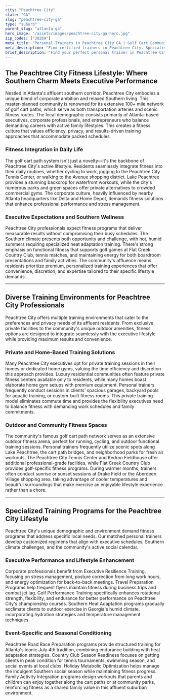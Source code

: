```yaml
---
city: "Peachtree City"
state: "GA"
slug: "peachtree-city-ga"
type: "suburb"
parent_slug: "atlanta-ga"
hero_image: "/assets/images/peachtree-city-ga-hero.jpg"
zip_codes: ["30269"]
meta_title: "Personal Trainers in Peachtree City GA | Golf Cart Community Wellness"
meta_description: "Find certified trainers in Peachtree City. Specialists in multi-use path training, golf course fitness, and active community living."
brief_description: "Find your perfect personal trainer in Peachtree City, GA, and achieve your fitness goals with expert guidance tailored to Atlanta's demanding executive lifestyle. Our elite matching service connects you with certified professionals specializing in high-intensity interval training, strength conditioning, and Southern heat adaptation for optimal performance. Whether you prefer private sessions at your home, corporate campus gyms, or scenic workouts along the golf cart paths and Lake Peachtree, we ensure a personalized fitness solution. Ready to transform your health? Book your consultation today and discover the premier personal trainer match for Peachtree City's affluent professionals."
---
```

## The Peachtree City Fitness Lifestyle: Where Southern Charm Meets Executive Performance

Nestled in Atlanta's affluent southern corridor, Peachtree City embodies a unique blend of corporate ambition and relaxed Southern living. This master-planned community is renowned for its extensive 100+ mile network of golf cart paths, which serve as both transportation arteries and scenic fitness routes. The local demographic consists primarily of Atlanta-based executives, corporate professionals, and entrepreneurs who balance demanding careers with active family lifestyles. This creates a fitness culture that values efficiency, privacy, and results-driven training approaches that accommodate packed schedules.

### Fitness Integration in Daily Life

The golf cart path system isn't just a novelty—it's the backbone of Peachtree City's active lifestyle. Residents seamlessly integrate fitness into their daily routines, whether cycling to work, jogging to the Peachtree City Tennis Center, or walking to the Avenue shopping district. Lake Peachtree provides a stunning backdrop for waterfront workouts, while the city's numerous parks and green spaces offer private alternatives to crowded commercial gyms. The corporate culture, heavily influenced by nearby Atlanta headquarters like Delta and Home Depot, demands fitness solutions that enhance professional performance and stress management.

### Executive Expectations and Southern Wellness

Peachtree City professionals expect fitness programs that deliver measurable results without compromising their busy schedules. The Southern climate presents both opportunity and challenge, with hot, humid summers requiring specialized heat adaptation training. There's strong emphasis on functional fitness that supports golf games at Flat Creek Country Club, tennis matches, and maintaining energy for both boardroom presentations and family activities. The community's affluence means residents prioritize premium, personalized training experiences that offer convenience, discretion, and expertise tailored to their specific lifestyle demands.

---

## Diverse Training Environments for Peachtree City Professionals

Peachtree City offers multiple training environments that cater to the preferences and privacy needs of its affluent residents. From exclusive private facilities to the community's unique outdoor amenities, fitness options are designed to integrate seamlessly with the executive lifestyle while providing maximum results and convenience.

### Private and Home-Based Training Solutions

Many Peachtree City executives opt for private training sessions in their homes or dedicated home gyms, valuing the time efficiency and discretion this approach provides. Luxury residential communities often feature private fitness centers available only to residents, while many homes boast elaborate home gym setups with premium equipment. Personal trainers frequently conduct sessions in clients' spacious garages, backyard pools for aquatic training, or custom-built fitness rooms. This private training model eliminates commute time and provides the flexibility executives need to balance fitness with demanding work schedules and family commitments.

### Outdoor and Community Fitness Spaces

The community's famous golf cart path network serves as an extensive outdoor fitness arena, perfect for running, cycling, and outdoor functional training sessions. Personal trainers frequently utilize scenic spots along Lake Peachtree, the cart path bridges, and neighborhood parks for fresh air workouts. The Peachtree City Tennis Center and Kedron Fieldhouse offer additional professional-grade facilities, while Flat Creek Country Club provides golf-specific fitness programs. During warmer months, trainers often conduct sunrise or sunset sessions at Drake Field or the Aberdeen Village shopping area, taking advantage of cooler temperatures and beautiful surroundings that make exercise an enjoyable lifestyle experience rather than a chore.

---

## Specialized Training Programs for the Peachtree City Lifestyle

Peachtree City's unique demographic and environment demand fitness programs that address specific local needs. Our matched personal trainers develop customized regimens that align with executive schedules, Southern climate challenges, and the community's active social calendar.

### Executive Performance and Lifestyle Enhancement

Corporate professionals benefit from Executive Resilience Training, focusing on stress management, posture correction from long work hours, and energy optimization for back-to-back meetings. Travel Preparation Programs help frequent flyers maintain fitness during business trips and combat jet lag. Golf Performance Training specifically enhances rotational strength, flexibility, and endurance for better performance on Peachtree City's championship courses. Southern Heat Adaptation programs gradually acclimate clients to outdoor exercise in Georgia's humid climate, incorporating hydration strategies and temperature management techniques.

### Event-Specific and Seasonal Conditioning

Peachtree Road Race Preparation programs provide structured training for Atlanta's iconic July 4th tradition, combining endurance building with heat adaptation strategies. Country Club Season Readiness focuses on getting clients in peak condition for tennis tournaments, swimming season, and social events at local clubs. Holiday Metabolic Optimization helps manage the indulgent Southern social season while maintaining fitness progress. Family Activity Integration programs design workouts that parents and children can enjoy together along the cart paths or at community parks, reinforcing fitness as a shared family value in this affluent suburban environment.